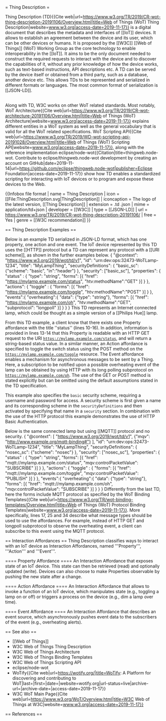 = Thing Description =

Thing Description (TD)<ref name=":0">{{Cite web|url=https://www.w3.org/TR/2019/CR-wot-thing-description-20191106/Overview.html|title=Web of Things (WoT) Thing Description|website=www.w3.org|access-date=2019-11-17}}</ref> is a digital document that describes the metadata and interfaces of [[IoT]] devices. It allows to establish an agreement between the device and its user, which can be other devices or humans. It is proposed by the [[W3C]] [[Web of Things]] (WoT) Working Group as the core technology to enable interoperability in the [[IoT]]. It aims to be the only document needed to construct the required requests to interact with the device and to discover the capabilities of it, without any prior knowledge of how the device works, such as text-based instructions, API descriptions etc. A TD can be served by the device itself or obtained from a third party, such as a database, another device etc. This allows TDs to be represented and serialized in different formats or languages. The most common format of serialization is [[JSON-LD]].

<br />Along with TD, W3C works on other WoT related standards. Most notably, WoT Architecture<ref name=":1">{{Cite web|url=https://www.w3.org/TR/2019/CR-wot-architecture-20191106/Overview.html|title=Web of Things (WoT) Architecture|website=www.w3.org|access-date=2019-11-17}}</ref> explains different entities in a WoT system as well as the general vocabulary that is valid for all the WoT related specifications. WoT Scripting API<ref name=":2">{{Cite web|url=https://www.w3.org/TR/2019/WD-wot-scripting-api-20191028/Overview.html|title=Web of Things (WoT) Scripting API|website=www.w3.org|access-date=2019-11-17}}</ref>, along with the reference implementation eclipse/node-wot<ref name=":3">{{Citation|title=thingweb.node-wot. Contribute to eclipse/thingweb.node-wot development by creating an account on GitHub|date=2019-11-14|url=https://github.com/eclipse/thingweb.node-wot|publisher=Eclipse Foundation|access-date=2019-11-17}}</ref> show how TD enables a standardized scripting for interacting with IoT devices or to program and expose these devices to the Web.

{{Infobox file format
| name = Thing Description
| icon = [[File:ThingDescription.svg|ThingDescription]]
| iconcaption = The logo of the latest version, [[Thing Description]]
| extension = .td .json
| mime = application/td+json
| developer = [[W3C]]
| type = [[JSON-LD]]
| url = https://www.w3.org/TR/2019/CR-wot-thing-description-20191106/
| free = Yes
| genre = [[W3C recommendation]]
}}

== Thing Description Examples ==

Below is an example TD serialized in JSON-LD format, which has one property, one action and one event. The IoT device represented by this TD uses the [[HTTP]] protocol but a TD can represent any protocol with a [[URI scheme]], as shown in the further examples below.<syntaxhighlight lang="json-ld" line="1">
{
    "@context": "https://www.w3.org/2019/wot/td/v1",
    "id": "urn:dev:ops:32473-WoTLamp-1234",
    "title": "MyLampThing",
    "securityDefinitions": {
        "basic_sc": {"scheme": "basic", "in":"header"}
    },
    "security": ["basic_sc"],
    "properties": {
        "status" : {
            "type": "string",
            "forms": [{
                "href": "https://mylamp.example.com/status",
                "htv:methodName":"GET"
            }]
        }
    },
    "actions": {
        "toggle" : {
            "forms": [{
                "href": "https://mylamp.example.com/toggle",
                "htv:methodName":"POST"
            }]
        }
    },
    "events":{
        "overheating":{
            "data": {"type": "string"},
            "forms": [{
                "href": "https://mylamp.example.com/oh",
                "htv:methodName":"GET",
                "subprotocol": "longpoll"
            }]
        }
    }
}
</syntaxhighlight>This TD represents an Internet connected lamp, which could be thought as a simple version of a [[Philips Hue]] lamp.

From this TD example, a client know that there exists one Property affordance with the title ''status'' (lines 10-16). In addition, information is provided in lines 13-14 that this Property is readable with an HTTP GET request to the URI <code><nowiki>https://mylamp.example.com/status</nowiki></code>, and will return a string-based status value. In a similar manner, an Action affordance is specified to toggle the switch status using the POST method on the <code><nowiki>https://mylamp.example.com/toggle</nowiki></code> resource. The Event affordance enables a mechanism for asynchronous messages to be sent by a Thing. Here, a subscription to be notified upon a possible overheating event of the lamp can be obtained by using HTTP with its long polling subprotocol on <code><nowiki>https://mylamp.example.com/oh</nowiki></code>. The use of the GET or POST method is stated explicitly but can be omitted using the default assumptions stated in the TD specification.

This example also specifies the <code>basic</code> security scheme, requiring a username and password for access. A security scheme is first given a name and its corresponding scheme in the <code>securityDefinitions</code> and then activated by specifying that name in a <code>security</code> section. In combination with the use of the HTTP protocol this example demonstrates the use of HTTP Basic Authentication.


Below is the same connected lamp but using [[MQTT]] protocol and no security.<syntaxhighlight lang="json-ld" line="1">
{
    "@context": [
        "https://www.w3.org/2019/wot/td/v1",
        {"mqv": "http://www.example.org/mqtt-binding#"}
    ],
    "id": "urn:dev:ops:32473-WoTLamp-1234",
    "title": "MyLampThing",
    "securityDefinitions": {
        "nosec_sc": {"scheme": "nosec"}
    },
    "security": ["nosec_sc"],
    "properties": {
        "status" : {
            "type": "string",
            "forms": [{
                "href": "mqtt://mylamp.example.com/status",
                "mqv:controlPacketValue": "SUBSCRIBE"
            }]
        }
    },
    "actions": {
        "toggle" : {
            "forms": [{
                "href": "mqtt://mylamp.example.com/toggle",
                "mqv:controlPacketValue": "PUBLISH"
            }]
        }
    },
    "events":{
        "overheating":{
            "data": {"type": "string"},
            "forms": [{
                "href": "mqtt://mylamp.example.com/oh",
                "mqv:controlPacketValue": "SUBSCRIBE"
            }]
        }
    }
}
</syntaxhighlight>Differently from the last TD, here the forms include MQTT protocol as specified by the WoT Binding Templates<ref name=":4">{{Cite web|url=https://www.w3.org/TR/wot-binding-templates/Overview.html|title=Web of Things (WoT) Protocol Binding Templates|website=www.w3.org|access-date=2019-11-17}}</ref>. More specifically, lines 17, 25 and 34 describe what message types should be used to use the affordances. For example, instead of HTTP GET and longpoll subprotocol to observe the overheating event, a client can subscribe to this event using the MQTT protocol. <br />

== Interaction Affordances ==
Thing Description classifies ways to interact with an IoT device as Interaction Affordances, named '''Property''', '''Action''' and '''Event'''. 

==== Property Affordance ====
An Interaction Affordance that exposes state of an IoT device. This state can then be retrieved (read) and optionally updated (write). Devices can also choose to make Properties observable by pushing the new state after a change.

==== Action Affordance ====
An Interaction Affordance that allows to invoke a function of an IoT device, which manipulates state (e.g., toggling a lamp on or off) or triggers a process on the device (e.g., dim a lamp over time).

==== Event Affordance ====
An Interaction Affordance that describes an event source, which asynchronously pushes event data to the subscribers of the event (e.g., overheating alerts).

== See also ==

* [[Web of Things]]
* W3C Web of Things Thing Description<ref name=":0" />
* W3C Web of Things Architecture<ref name=":1" />
* W3C Web of Things Binding Templates<ref name=":4" />
* W3C Web of Things Scripting API<ref name=":2" />
* eclipse/node-wot<ref name=":3" />
* WoTify<ref>{{Cite web|url=https://wotify.org/|title=WoTify: A Platform for discovering and contributing to WoT|last=|first=|date=|website=wotify.org|url-status=live|archive-url=|archive-date=|access-date=2019-11-17}}</ref>
* W3C WoT Main Page<ref>{{Cite web|url=https://www.w3.org/WoT/Overview.html|title=W3C Web of Things at W3C|website=www.w3.org|access-date=2019-11-17}}</ref>

== References ==